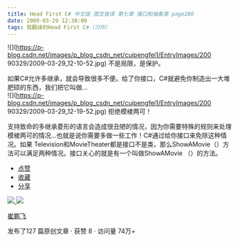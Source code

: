 ```yaml
---
title: Head First C# 中文版 图文皆译 第七章 接口和抽象类 page286
date: 2009-03-29 12:38:00
tags: 我翻译的Head First C#（习作）
---
```

![](https://p-blog.csdn.net/images/p_blog_csdn_net/cuipengfei1/EntryImages/200
90329/2009-03-29_12-10-52.jpg) 不是局限，是保护。  
  
如果C#允许多继承，就会导致很多不便。给了你接口，C#就避免你制造出一大堆肥硕的东西，我们把它叫做...  
![](https://p-blog.csdn.net/images/p_blog_csdn_net/cuipengfei1/EntryImages/200
90329/2009-03-29_12-19-52.jpg) 拒绝模棱两可！  
  
支持致命的多继承菱形的语言会造成很丑陋的情况，因为你需要特殊的规则来处理模棱两可的情况...也就是说你需要多做一些工作！C#通过给你接口来免除这种情况。如果
Television和MovieTheater都是接口不是类，那么ShowAMovie（）方法可以满足两种情况。接口关心的就是有一个叫做ShowAMovie
（）的方法。

  * [ 点赞  ](javascript:;)
  * [ 收藏  ](javascript:;)
  * [ 分享 ](javascript:;)

[ ![](https://profile.csdnimg.cn/5/2/5/3_cuipengfei1)
![](https://g.csdnimg.cn/static/user-reg-year/1x/11.png)
](https://blog.csdn.net/cuipengfei1)

[ 崔鹏飞 ](https://blog.csdn.net/cuipengfei1)

发布了127 篇原创文章  ·  获赞 8  ·  访问量 74万+

